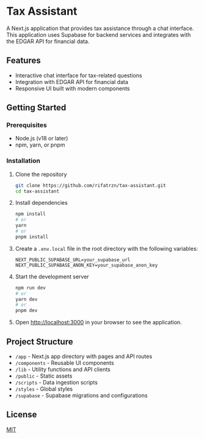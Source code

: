# Tax Assistant

A Next.js application that provides tax assistance through a chat interface. This application uses Supabase for backend services and integrates with the EDGAR API for financial data.

## Features

- Interactive chat interface for tax-related questions
- Integration with EDGAR API for financial data
- Responsive UI built with modern components

## Getting Started

### Prerequisites

- Node.js (v18 or later)
- npm, yarn, or pnpm

### Installation

1. Clone the repository
   ```bash
   git clone https://github.com/rifatrzn/tax-assistant.git
   cd tax-assistant
   ```

2. Install dependencies
   ```bash
   npm install
   # or
   yarn
   # or
   pnpm install
   ```

3. Create a `.env.local` file in the root directory with the following variables:
   ```
   NEXT_PUBLIC_SUPABASE_URL=your_supabase_url
   NEXT_PUBLIC_SUPABASE_ANON_KEY=your_supabase_anon_key
   ```

4. Start the development server
   ```bash
   npm run dev
   # or
   yarn dev
   # or
   pnpm dev
   ```

5. Open [http://localhost:3000](http://localhost:3000) in your browser to see the application.

## Project Structure

- `/app` - Next.js app directory with pages and API routes
- `/components` - Reusable UI components
- `/lib` - Utility functions and API clients
- `/public` - Static assets
- `/scripts` - Data ingestion scripts
- `/styles` - Global styles
- `/supabase` - Supabase migrations and configurations

## License

[MIT](LICENSE)